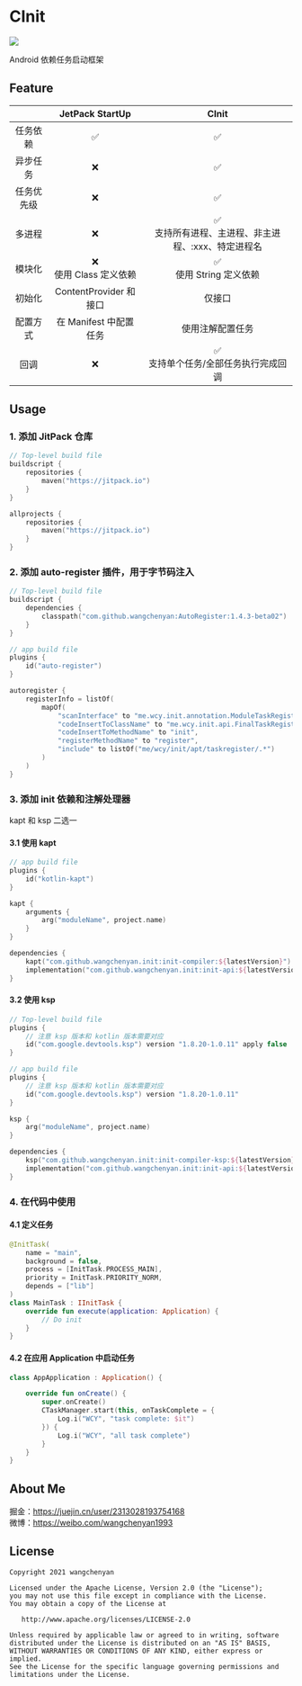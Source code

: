 # CInit

[![](https://jitpack.io/v/wangchenyan/init.svg)](https://jitpack.io/#wangchenyan/init)

Android 依赖任务启动框架

## Feature

| | JetPack StartUp | CInit |
| :-: | :-: | :-: |
| 任务依赖 | ✅ | ✅ |
| 异步任务 | ❌ | ✅ |
| 任务优先级 | ❌ | ✅ |
| 多进程 | ❌ | ✅<br>支持所有进程、主进程、非主进程、:xxx、特定进程名 |
| 模块化 | ❌<br>使用 Class 定义依赖 | ✅<br>使用 String 定义依赖 |
| 初始化 | ContentProvider 和接口 | 仅接口 |
| 配置方式 | 在 Manifest 中配置任务 | 使用注解配置任务 |
| 回调 | ❌ | ✅<br>支持单个任务/全部任务执行完成回调 |

## Usage

### 1. 添加 JitPack 仓库

```kotlin
// Top-level build file
buildscript {
    repositories {
        maven("https://jitpack.io")
    }
}

allprojects {
    repositories {
        maven("https://jitpack.io")
    }
}
```

### 2. 添加 auto-register 插件，用于字节码注入

```kotlin
// Top-level build file
buildscript {
    dependencies {
        classpath("com.github.wangchenyan:AutoRegister:1.4.3-beta02")
    }
}
```

```kotlin
// app build file
plugins {
    id("auto-register")
}

autoregister {
    registerInfo = listOf(
        mapOf(
            "scanInterface" to "me.wcy.init.annotation.ModuleTaskRegister",
            "codeInsertToClassName" to "me.wcy.init.api.FinalTaskRegister",
            "codeInsertToMethodName" to "init",
            "registerMethodName" to "register",
            "include" to listOf("me/wcy/init/apt/taskregister/.*")
        )
    )
}
```

### 3. 添加 init 依赖和注解处理器

kapt 和 ksp 二选一

#### 3.1 使用 kapt

```kotlin
// app build file
plugins {
    id("kotlin-kapt")
}

kapt {
    arguments {
        arg("moduleName", project.name)
    }
}

dependencies {
    kapt("com.github.wangchenyan.init:init-compiler:${latestVersion}")
    implementation("com.github.wangchenyan.init:init-api:${latestVersion}")
}
```

#### 3.2 使用 ksp

```kotlin
// Top-level build file
plugins {
    // 注意 ksp 版本和 kotlin 版本需要对应
    id("com.google.devtools.ksp") version "1.8.20-1.0.11" apply false
}
```

```kotlin
// app build file
plugins {
    // 注意 ksp 版本和 kotlin 版本需要对应
    id("com.google.devtools.ksp") version "1.8.20-1.0.11"
}

ksp {
    arg("moduleName", project.name)
}

dependencies {
    ksp("com.github.wangchenyan.init:init-compiler-ksp:${latestVersion}")
    implementation("com.github.wangchenyan.init:init-api:${latestVersion}")
}
```

### 4. 在代码中使用

#### 4.1 定义任务

```kotlin
@InitTask(
    name = "main",
    background = false,
    process = [InitTask.PROCESS_MAIN],
    priority = InitTask.PRIORITY_NORM,
    depends = ["lib"]
)
class MainTask : IInitTask {
    override fun execute(application: Application) {
        // Do init
    }
}
```

#### 4.2 在应用 Application 中启动任务

```kotlin
class AppApplication : Application() {

    override fun onCreate() {
        super.onCreate()
        CTaskManager.start(this, onTaskComplete = {
            Log.i("WCY", "task complete: $it")
        }) {
            Log.i("WCY", "all task complete")
        }
    }
}
```

## About Me

掘金：https://juejin.cn/user/2313028193754168<br>
微博：https://weibo.com/wangchenyan1993

## License

    Copyright 2021 wangchenyan

    Licensed under the Apache License, Version 2.0 (the "License");
    you may not use this file except in compliance with the License.
    You may obtain a copy of the License at

       http://www.apache.org/licenses/LICENSE-2.0

    Unless required by applicable law or agreed to in writing, software
    distributed under the License is distributed on an "AS IS" BASIS,
    WITHOUT WARRANTIES OR CONDITIONS OF ANY KIND, either express or implied.
    See the License for the specific language governing permissions and
    limitations under the License.
